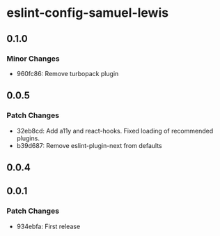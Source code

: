 # eslint-config-samuel-lewis

## 0.1.0

### Minor Changes

- 960fc86: Remove turbopack plugin

## 0.0.5

### Patch Changes

- 32eb8cd: Add a11y and react-hooks. Fixed loading of recommended plugins.
- b39d687: Remove eslint-plugin-next from defaults

## 0.0.4

## 0.0.1

### Patch Changes

- 934ebfa: First release
